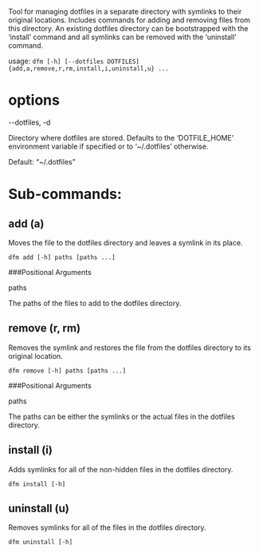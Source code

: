 Tool for managing dotfiles in a separate directory with symlinks to
their original locations. Includes commands for adding and removing
files from this directory. An existing dotfiles directory can be
bootstrapped with the ‘install’ command and all symlinks can be
removed with the ‘uninstall’ command.

usage: `dfm [-h] [--dotfiles DOTFILES] {add,a,remove,r,rm,install,i,uninstall,u} ...`


options
=======

--dotfiles, -d

   Directory where dotfiles are stored. Defaults to the ‘DOTFILE_HOME’
   environment variable if specified or to ‘~/.dotfiles’ otherwise.

Default: “~/.dotfiles”


Sub-commands:
=============


add (a)
-------

   Moves the file to the dotfiles directory and leaves a symlink in
   its place.

   `dfm add [-h] paths [paths ...]`


###Positional Arguments

paths

   The paths of the files to add to the dotfiles directory.


remove (r, rm)
--------------

   Removes the symlink and restores the file from the dotfiles
   directory to its original location.

   `dfm remove [-h] paths [paths ...]`


###Positional Arguments

paths

   The paths can be either the symlinks or the actual files in the
   dotfiles directory.


install (i)
-----------

   Adds symlinks for all of the non-hidden files in the dotfiles
   directory.

   `dfm install [-h]`


uninstall (u)
-------------

   Removes symlinks for all of the files in the dotfiles directory.

   `dfm uninstall [-h]`

